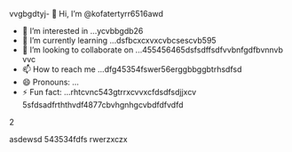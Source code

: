 vvgbgdtyj- 👋 Hi, I’m @kofatertyrr6516awd
- 👀 I’m interested in ...ycvbbgdb26
- 🌱 I’m currently learning ...dsfbcxcxvxcvbcsescvb595
- 💞️ I’m looking to collaborate on ...455456465dsfsdffsdfvvbnfgdfbvnnvb vvc
- 📫 How to reach me ...dfg45354fswer56erggbbggbtrhsdfsd
- 😄 Pronouns: ...
- ⚡ Fun fact: ...rhtcvnc543gtrrxcvvxcfdsdfsdjjxcv
5sfdsadfrththvdf4877cbvhgnhgcvbdfdfvdfd
<!---cbmdsds
kofatertyrr/kofatertyrr is a ✨ special ✨ repository because ithmhs `README.md` (this file) appears on your GitHub profile.
You can click the Preview link to take a look at your changes.e2vbcc
--->2
asdewsd
543534fdfs
rwerzxczx
